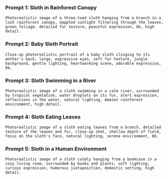 ### Prompt 1: Sloth in Rainforest Canopy

```
Photorealistic image of a three-toed sloth hanging from a branch in a lush rainforest canopy, dappled sunlight filtering through the leaves, green foliage, detailed fur texture, peaceful expression, 8k, high detail.
```

### Prompt 2: Baby Sloth Portrait

```
Close-up photorealistic portrait of a baby sloth clinging to its mother's back, large, expressive eyes, soft fur texture, jungle background, gentle lighting, heartwarming scene, adorable expression, 8k.
```

### Prompt 3: Sloth Swimming in a River

```
Photorealistic image of a sloth swimming in a calm river, surrounded by tropical vegetation, water droplets on its fur, alert expression, reflections in the water, natural lighting, Amazon rainforest environment, high detail.
```

### Prompt 4: Sloth Eating Leaves

```
Photorealistic image of a sloth eating leaves from a branch, detailed texture of the leaves and fur, close-up shot, shallow depth of field, focus on the sloth's face, natural lighting, serene environment, 8k.
```

### Prompt 5: Sloth in a Human Environment

```
Photorealistic image of a sloth calmly hanging from a bookcase in a cozy living room, surrounded by books and plants, soft lighting, curious expression, humorous juxtaposition, domestic setting, high detail.
```